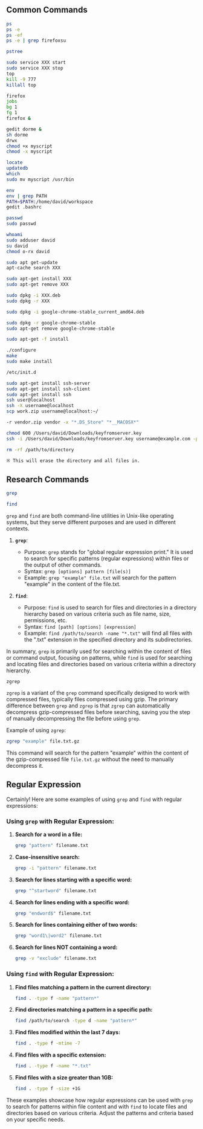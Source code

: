 ## Common Commands

```bash
ps
ps -e
ps -ef
ps -e | grep firefoxsu

pstree
```

```bash
sudo service XXX start
sudo service XXX stop
top
kill -9 777
killall top
```

```bash
firefox
jobs
bg 1
fg 1
firefox &
```

```bash
gedit dorme &
sh dorme
drwx
chmod +x myscript
chmod -x myscript
```

```bash
locate
updatedb
which
sudo mv myscript /usr/bin
```

```bash
env
env | grep PATH
PATH=$PATH:/home/david/workspace
gedit .bashrc
```

```bash
passwd
sudo passwd
```

```bash
whoami
sudo adduser david
su david
chmod o-rx david
```

```bash
sudo apt get-update
apt-cache search XXX

sudo apt-get install XXX
sudo apt-get remove XXX

sudo dpkg -i XXX.deb
sudo dpkg -r XXX

sudo dpkg -i google-chrome-stable_current_amd64.deb

sudo dpkg -r google-chrome-stable
sudo apt-get remove google-chrome-stable

sudo apt-get -f install
```

```bash
./configure
make
sudo make install
```

```bash
/etc/init.d
````

```bash
sudo apt-get install ssh-server
sudo apt-get install ssh-client
sudo apt-get install ssh
ssh user@localhost
ssh -X username@localhost
scp work.zip username@localhost:~/
```

```bash
-r vendor.zip vendor -x "*.DS_Store" "*__MACOSX*"
```

```bash
chmod 600 /Users/david/Downloads/keyfromserver.key
ssh -i /Users/david/Downloads/keyfromserver.key username@example.com -p 10022
```
    
```bash
rm -rf /path/to/directory

※ This will erase the directory and all files in.
```


## Research Commands

```bash
grep
```

```bash
find
```

`grep` and `find` are both command-line utilities in Unix-like operating systems, but they serve different purposes and are used in different contexts.

1. **`grep`**:
   - Purpose: `grep` stands for "global regular expression print." It is used to search for specific patterns (regular expressions) within files or the output of other commands.
   - Syntax: `grep [options] pattern [file(s)]`
   - Example: `grep "example" file.txt` will search for the pattern "example" in the content of the file.txt.

2. **`find`**:
   - Purpose: `find` is used to search for files and directories in a directory hierarchy based on various criteria such as file name, size, permissions, etc.
   - Syntax: `find [path] [options] [expression]`
   - Example: `find /path/to/search -name "*.txt"` will find all files with the ".txt" extension in the specified directory and its subdirectories.

In summary, `grep` is primarily used for searching within the content of files or command output, focusing on patterns, while `find` is used for searching and locating files and directories based on various criteria within a directory hierarchy.

```
zgrep
```

`zgrep` is a variant of the `grep` command specifically designed to work with compressed files, typically files compressed using gzip. The primary difference between `grep` and `zgrep` is that `zgrep` can automatically decompress gzip-compressed files before searching, saving you the step of manually decompressing the file before using `grep`.

Example of using `zgrep`:

```bash
zgrep "example" file.txt.gz
```

This command will search for the pattern "example" within the content of the gzip-compressed file `file.txt.gz` without the need to manually decompress it.

## Regular Expression

Certainly! Here are some examples of using `grep` and `find` with regular expressions:

### Using `grep` with Regular Expression:

1. **Search for a word in a file:**
   ```bash
   grep "pattern" filename.txt
   ```

2. **Case-insensitive search:**
   ```bash
   grep -i "pattern" filename.txt
   ```

3. **Search for lines starting with a specific word:**
   ```bash
   grep "^startword" filename.txt
   ```

4. **Search for lines ending with a specific word:**
   ```bash
   grep "endword$" filename.txt
   ```

5. **Search for lines containing either of two words:**
   ```bash
   grep "word1\|word2" filename.txt
   ```

6. **Search for lines NOT containing a word:**
   ```bash
   grep -v "exclude" filename.txt
   ```

### Using `find` with Regular Expression:

1. **Find files matching a pattern in the current directory:**
   ```bash
   find . -type f -name "pattern*"
   ```

2. **Find directories matching a pattern in a specific path:**
   ```bash
   find /path/to/search -type d -name "pattern*"
   ```

3. **Find files modified within the last 7 days:**
   ```bash
   find . -type f -mtime -7
   ```

4. **Find files with a specific extension:**
   ```bash
   find . -type f -name "*.txt"
   ```

5. **Find files with a size greater than 1GB:**
   ```bash
   find . -type f -size +1G
   ```

These examples showcase how regular expressions can be used with `grep` to search for patterns within file content and with `find` to locate files and directories based on various criteria. Adjust the patterns and criteria based on your specific needs.
